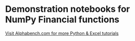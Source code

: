 # Demonstration notebooks for NumPy Financial functions

[Visit Alphabench.com for more Python & Excel tutorials](https://alphabench.com)

